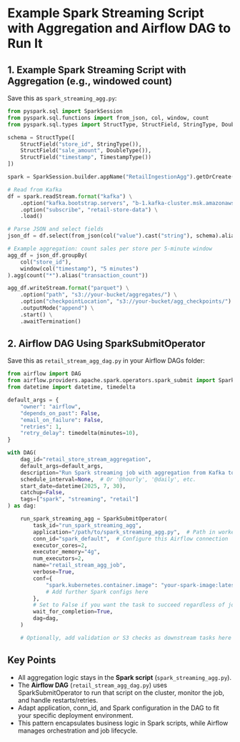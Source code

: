 # Example Spark Streaming Script with Aggregation and Airflow DAG to Run It

## 1. Example Spark Streaming Script with Aggregation (e.g., windowed count)
Save this as `spark_streaming_agg.py`:

```python
from pyspark.sql import SparkSession
from pyspark.sql.functions import from_json, col, window, count
from pyspark.sql.types import StructType, StructField, StringType, DoubleType, TimestampType

schema = StructType([
    StructField("store_id", StringType()),
    StructField("sale_amount", DoubleType()),
    StructField("timestamp", TimestampType())
])

spark = SparkSession.builder.appName("RetailIngestionAgg").getOrCreate()

# Read from Kafka
df = spark.readStream.format("kafka") \
    .option("kafka.bootstrap.servers", "b-1.kafka-cluster.msk.amazonaws.com:9092") \
    .option("subscribe", "retail-store-data") \
    .load()

# Parse JSON and select fields
json_df = df.select(from_json(col("value").cast("string"), schema).alias("data")).select("data.*")

# Example aggregation: count sales per store per 5-minute window
agg_df = json_df.groupBy(
    col("store_id"),
    window(col("timestamp"), "5 minutes")
).agg(count("*").alias("transaction_count"))

agg_df.writeStream.format("parquet") \
    .option("path", "s3://your-bucket/aggregates/") \
    .option("checkpointLocation", "s3://your-bucket/agg_checkpoints/") \
    .outputMode("append") \
    .start() \
    .awaitTermination()
```

## 2. Airflow DAG Using SparkSubmitOperator
Save this as `retail_stream_agg_dag.py` in your Airflow DAGs folder:

```python
from airflow import DAG
from airflow.providers.apache.spark.operators.spark_submit import SparkSubmitOperator
from datetime import datetime, timedelta

default_args = {
    "owner": "airflow",
    "depends_on_past": False,
    "email_on_failure": False,
    "retries": 1,
    "retry_delay": timedelta(minutes=10),
}

with DAG(
    dag_id="retail_store_stream_aggregation",
    default_args=default_args,
    description="Run Spark streaming job with aggregation from Kafka to S3",
    schedule_interval=None,  # Or '@hourly', '@daily', etc.
    start_date=datetime(2025, 7, 30),
    catchup=False,
    tags=["spark", "streaming", "retail"]
) as dag:

    run_spark_streaming_agg = SparkSubmitOperator(
        task_id="run_spark_streaming_agg",
        application="/path/to/spark_streaming_agg.py",  # Path in worker or mounted volume
        conn_id="spark_default",  # Configure this Airflow connection
        executor_cores=2,
        executor_memory="4g",
        num_executors=2,
        name="retail_stream_agg_job",
        verbose=True,
        conf={
            "spark.kubernetes.container.image": "your-spark-image:latest",  # For k8s, adjust accordingly
            # Add further Spark configs here
        },
        # Set to False if you want the task to succeed regardless of job completion
        wait_for_completion=True,
        dag=dag,
    )

    # Optionally, add validation or S3 checks as downstream tasks here
```

## Key Points
- All aggregation logic stays in the **Spark script** (`spark_streaming_agg.py`).
- The **Airflow DAG** (`retail_stream_agg_dag.py`) uses SparkSubmitOperator to run that script on the cluster, monitor the job, and handle restarts/retries.
- Adapt application, conn_id, and Spark configuration in the DAG to fit your specific deployment environment.
- This pattern encapsulates business logic in Spark scripts, while Airflow manages orchestration and job lifecycle.
